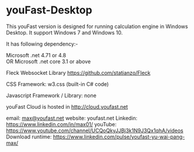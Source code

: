 # youFast-Desktop
This youFast version is designed for running calculation engine in Windows Desktop. It support Windows 7 and Windows 10.

It has following dependency:-

Microsoft .net 4.71 or 4.8  
OR Microsoft .net core 3.1 or above

Fleck Websocket Library  https://github.com/statianzo/Fleck

CSS Framework: w3.css (built-in C# code)

Javascript Framework / Library: none

youFast Cloud is hosted in http://cloud.youfast.net

email: max@youfast.net
website: youfast.net
Linkedin: https://www.linkedin.com/in/max01/
youTube: https://www.youtube.com/channel/UCQoQkyJJBj3k1N9J3Qx1qhA/videos
Download runtime: https://www.linkedin.com/pulse/youfast-yu-wai-pang-max/
